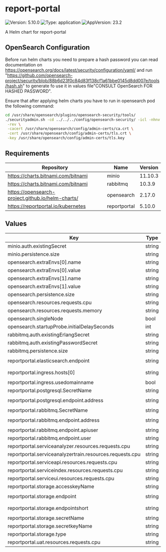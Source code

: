 # report-portal

![Version: 5.10.0](https://img.shields.io/badge/Version-5.10.0-informational?style=flat-square) ![Type: application](https://img.shields.io/badge/Type-application-informational?style=flat-square) ![AppVersion: 23.2](https://img.shields.io/badge/AppVersion-23.2-informational?style=flat-square)

A Helm chart for report-portal

## OpenSearch Configuration

Before run helm charts you need to prepare a hash password you can read documentation on https://opensearch.org/docs/latest/security/configuration/yaml/ and run "https://github.com/opensearch-project/security/blob/88b6d23f0c84d83f138cf1a61bbe0145d8dd007e/tools/hash.sh" to generate fo use it in values file"CONSULT OpenSearch FOR HASHED PASSWORD".

Ensure that after applying helm charts you have to run in opensearch pod the following command:

```bash
cd /usr/share/opensearch/plugins/opensearch-security/tools/
./securityadmin.sh -cd ../../../config/opensearch-security/ -icl -nhnv \
 -rev \
 -cacert /usr/share/opensearch/config/admin-certs/ca.crt \
 -cert /usr/share/opensearch/config/admin-certs/tls.crt \
 -key /usr/share/opensearch/config/admin-certs/tls.key
```

## Requirements

| Repository | Name | Version |
|------------|------|---------|
| https://charts.bitnami.com/bitnami | minio | 11.10.3 |
| https://charts.bitnami.com/bitnami | rabbitmq | 10.3.9 |
| https://opensearch-project.github.io/helm-charts/ | opensearch | 2.17.0 |
| https://reportportal.io/kubernetes | reportportal | 5.10.0 |

## Values

| Key | Type | Default | Description |
|-----|------|---------|-------------|
| minio.auth.existingSecret | string | `"reportportal-minio-creds"` |  |
| minio.persistence.size | string | `"1Gi"` |  |
| opensearch.extraEnvs[0].name | string | `"DISABLE_INSTALL_DEMO_CONFIG"` |  |
| opensearch.extraEnvs[0].value | string | `"true"` |  |
| opensearch.extraEnvs[1].name | string | `"DISABLE_SECURITY_PLUGIN"` |  |
| opensearch.extraEnvs[1].value | string | `"true"` |  |
| opensearch.persistence.size | string | `"3Gi"` |  |
| opensearch.resources.requests.cpu | string | `"100m"` |  |
| opensearch.resources.requests.memory | string | `"2Gi"` |  |
| opensearch.singleNode | bool | `true` |  |
| opensearch.startupProbe.initialDelaySeconds | int | `45` |  |
| rabbitmq.auth.existingErlangSecret | string | `"reportportal-rabbitmq-creds"` |  |
| rabbitmq.auth.existingPasswordSecret | string | `"reportportal-rabbitmq-creds"` |  |
| rabbitmq.persistence.size | string | `"1Gi"` |  |
| reportportal.elasticsearch.endpoint | string | `"opensearch-cluster-master.report-portal.svc.cluster.local:9200"` |  |
| reportportal.ingress.hosts[0] | string | `"report-portal.eks-sandbox.aws.main.edp.projects.epam.com"` |  |
| reportportal.ingress.usedomainname | bool | `true` |  |
| reportportal.postgresql.SecretName | string | `"reportportal-postgresql-creds"` |  |
| reportportal.postgresql.endpoint.address | string | `"postgresql-primary.report-portal.svc.cluster.local"` |  |
| reportportal.rabbitmq.SecretName | string | `"reportportal-rabbitmq-creds"` |  |
| reportportal.rabbitmq.endpoint.address | string | `"report-portal-rabbitmq.report-portal.svc.cluster.local"` |  |
| reportportal.rabbitmq.endpoint.apiuser | string | `"user"` |  |
| reportportal.rabbitmq.endpoint.user | string | `"user"` |  |
| reportportal.serviceanalyzer.resources.requests.cpu | string | `"50m"` |  |
| reportportal.serviceanalyzertrain.resources.requests.cpu | string | `"50m"` |  |
| reportportal.serviceapi.resources.requests.cpu | string | `"50m"` |  |
| reportportal.serviceindex.resources.requests.cpu | string | `"50m"` |  |
| reportportal.serviceui.resources.requests.cpu | string | `"50m"` |  |
| reportportal.storage.accesskeyName | string | `"root-user"` |  |
| reportportal.storage.endpoint | string | `"http://report-portal-minio.report-portal.svc.cluster.local:9000"` |  |
| reportportal.storage.endpointshort | string | `"report-portal-minio.report-portal.svc.cluster.local:9000"` |  |
| reportportal.storage.secretName | string | `"reportportal-minio-creds"` |  |
| reportportal.storage.secretkeyName | string | `"root-password"` |  |
| reportportal.storage.type | string | `"minio"` |  |
| reportportal.uat.resources.requests.cpu | string | `"50m"` |  |
